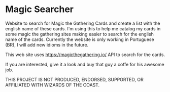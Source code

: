 # Magic Searcher

Website to search for Magic the Gathering Cards and create a list with the english name of these cards. 
I'm using this to help me catalog my cards in some magic the gathering sites making easier to search for the english name of the cards.
Currently the website is only working in Portuguese (BR), I will add new idioms in the future.

This web site uses https://magicthegathering.io/ API to search for the cards. 

If you are interested, give it a look and buy that guy a coffe for his awesome job.

THIS PROJECT IS NOT PRODUCED, ENDORSED, SUPPORTED, OR AFFILIATED WITH WIZARDS OF THE COAST.


